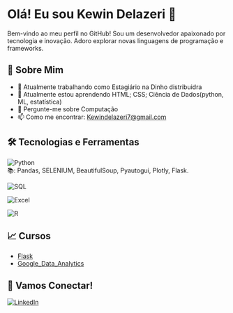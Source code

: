 # Olá! Eu sou Kewin Delazeri 👋

Bem-vindo ao meu perfil no GitHub! Sou um desenvolvedor apaixonado por tecnologia e inovação. Adoro explorar novas linguagens de programação e frameworks.

## 🚀 Sobre Mim

- 💼 Atualmente trabalhando como Estagiário na Dinho distribuidra
- 🌱 Atualmente estou aprendendo HTML; CSS; Ciência de Dados(python, ML, estatística)
- 💬 Pergunte-me sobre Computação
- 📫 Como me encontrar: Kewindelazeri7@gmail.com

## 🛠️ Tecnologias e Ferramentas

![Python](https://img.shields.io/badge/-Python-333333?style=flat&logo=python)    
    📚: Pandas, SELENIUM, BeautifulSoup, Pyautogui, Plotly, Flask.
  
![SQL](https://img.shields.io/badge/-SQL-333333?style=flat&logo=sql)

![Excel](https://img.shields.io/badge/-Excel-333333?style=flat&logo=microsoft-excel)

![R](https://img.shields.io/badge/-R-333333?style=flat&logo=r)

## 📈 Cursos
- [Flask](https://cursos.alura.com.br/degree/certificate/79978f3c-d162-44b6-a2db-903fea994d59?lang)
- [Google_Data_Analytics](https://www.coursera.org/account/accomplishments/specialization/certificate/QDZA84DXFBSQ)


## 🤝 Vamos Conectar!

[![LinkedIn](https://img.shields.io/badge/LinkedIn-0077B5?style=for-the-badge&logo=linkedin&logoColor=white)](https://www.linkedin.com/in/kewin-delazeri-5ab567238/?originalSubdomain=br)
